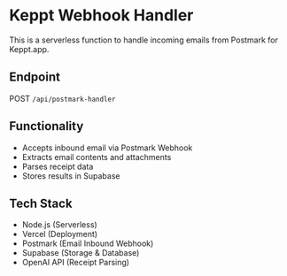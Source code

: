 # Keppt Webhook Handler

This is a serverless function to handle incoming emails from Postmark for Keppt.app.

## Endpoint

POST `/api/postmark-handler`

## Functionality

- Accepts inbound email via Postmark Webhook
- Extracts email contents and attachments
- Parses receipt data
- Stores results in Supabase

## Tech Stack

- Node.js (Serverless)
- Vercel (Deployment)
- Postmark (Email Inbound Webhook)
- Supabase (Storage & Database)
- OpenAI API (Receipt Parsing)
